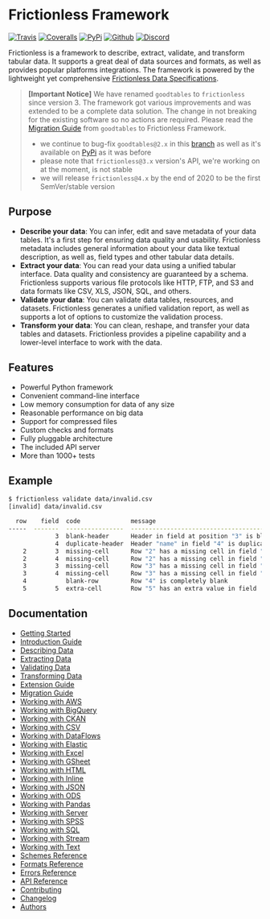# Frictionless Framework

[![Travis](https://img.shields.io/travis/frictionlessdata/frictionless-py/master.svg)](https://travis-ci.org/frictionlessdata/frictionless-py)
[![Coveralls](http://img.shields.io/coveralls/frictionlessdata/frictionless-py.svg?branch=master)](https://coveralls.io/r/frictionlessdata/frictionless-py?branch=master)
[![PyPi](https://img.shields.io/pypi/v/frictionless.svg)](https://pypi.python.org/pypi/frictionless)
[![Github](https://img.shields.io/badge/github-master-brightgreen)](https://github.com/frictionlessdata/frictionless-py)
[![Discord](https://img.shields.io/badge/chat-discord-brightgreen)](https://discord.com/channels/695635777199145130/695635777199145133)

Frictionless is a framework to describe, extract, validate, and transform tabular data. It supports a great deal of data sources and formats, as well as provides popular platforms integrations. The framework is powered by the lightweight yet comprehensive [Frictionless Data Specifications](https://specs.frictionlessdata.io/).

> **[Important Notice]** We have renamed `goodtables` to `frictionless` since version 3. The framework got various improvements and was extended to be a complete data solution. The change in not breaking for the existing software so no actions are required. Please read the [Migration Guide](https://github.com/frictionlessdata/frictionless-py/blob/master/docs/target/migration-guide/README.md) from `goodtables` to Frictionless Framework.
> - we continue to bug-fix `goodtables@2.x` in this [branch](https://github.com/frictionlessdata/goodtables-py/tree/goodtables) as well as it's available on [PyPi](https://pypi.org/project/goodtables/) as it was before
> - please note that `frictionless@3.x` version's API, we're working on at the moment, is not stable
> - we will release `frictionless@4.x` by the end of 2020 to be the first SemVer/stable version

## Purpose

- **Describe your data**: You can infer, edit and save metadata of your data tables. It's a first step for ensuring data quality and usability. Frictionless metadata includes general information about your data like textual description, as well as, field types and other tabular data details.
- **Extract your data**: You can read your data using a unified tabular interface. Data quality and consistency are guaranteed by a schema. Frictionless supports various file protocols like HTTP, FTP, and S3 and data formats like CSV, XLS, JSON, SQL, and others.
- **Validate your data**: You can validate data tables, resources, and datasets. Frictionless generates a unified validation report, as well as supports a lot of options to customize the validation process.
- **Transform your data**: You can clean, reshape, and transfer your data tables and datasets. Frictionless provides a pipeline capability and a lower-level interface to work with the data.

## Features

- Powerful Python framework
- Convenient command-line interface
- Low memory consumption for data of any size
- Reasonable performance on big data
- Support for compressed files
- Custom checks and formats
- Fully pluggable architecture
- The included API server
- More than 1000+ tests

## Example

```bash
$ frictionless validate data/invalid.csv
[invalid] data/invalid.csv

  row    field  code              message
-----  -------  ----------------  --------------------------------------------
             3  blank-header      Header in field at position "3" is blank
             4  duplicate-header  Header "name" in field "4" is duplicated
    2        3  missing-cell      Row "2" has a missing cell in field "field3"
    2        4  missing-cell      Row "2" has a missing cell in field "name2"
    3        3  missing-cell      Row "3" has a missing cell in field "field3"
    3        4  missing-cell      Row "3" has a missing cell in field "name2"
    4           blank-row         Row "4" is completely blank
    5        5  extra-cell        Row "5" has an extra value in field  "5"
```

## Documentation

- [Getting Started](https://github.com/frictionlessdata/frictionless-py/blob/master/docs/target/getting-started/README.md)
- [Introduction Guide](https://github.com/frictionlessdata/frictionless-py/blob/master/docs/target/introduction-guide/README.md)
- [Describing Data](https://github.com/frictionlessdata/frictionless-py/blob/master/docs/target/describing-data/README.md)
- [Extracting Data](https://github.com/frictionlessdata/frictionless-py/blob/master/docs/target/extracting-data/README.md)
- [Validating Data](https://github.com/frictionlessdata/frictionless-py/blob/master/docs/target/validating-data/README.md)
- [Transforming Data](https://github.com/frictionlessdata/frictionless-py/blob/master/docs/target/transforming-data/README.md)
- [Extension Guide](https://github.com/frictionlessdata/frictionless-py/blob/master/docs/target/extension-guide/README.md)
- [Migration Guide](https://github.com/frictionlessdata/frictionless-py/blob/master/docs/target/migration-guide/README.md)
- [Working with AWS](https://github.com/frictionlessdata/frictionless-py/blob/master/docs/target/working-with-aws/README.md)
- [Working with BigQuery](https://github.com/frictionlessdata/frictionless-py/blob/master/docs/target/working-with-bigquery/README.md)
- [Working with CKAN](https://github.com/frictionlessdata/frictionless-py/blob/master/docs/target/working-with-ckan/README.md)
- [Working with CSV](https://github.com/frictionlessdata/frictionless-py/blob/master/docs/target/working-with-csv/README.md)
- [Working with DataFlows](https://github.com/frictionlessdata/frictionless-py/blob/master/docs/target/working-with-dataflows/README.md)
- [Working with Elastic](https://github.com/frictionlessdata/frictionless-py/blob/master/docs/target/working-with-elastic/README.md)
- [Working with Excel](https://github.com/frictionlessdata/frictionless-py/blob/master/docs/target/working-with-excel/README.md)
- [Working with GSheet](https://github.com/frictionlessdata/frictionless-py/blob/master/docs/target/working-with-gsheet/README.md)
- [Working with HTML](https://github.com/frictionlessdata/frictionless-py/blob/master/docs/target/working-with-html/README.md)
- [Working with Inline](https://github.com/frictionlessdata/frictionless-py/blob/master/docs/target/working-with-inline/README.md)
- [Working with JSON](https://github.com/frictionlessdata/frictionless-py/blob/master/docs/target/working-with-json/README.md)
- [Working with ODS](https://github.com/frictionlessdata/frictionless-py/blob/master/docs/target/working-with-ods/README.md)
- [Working with Pandas](https://github.com/frictionlessdata/frictionless-py/blob/master/docs/target/working-with-pandas/README.md)
- [Working with Server](https://github.com/frictionlessdata/frictionless-py/blob/master/docs/target/working-with-server/README.md)
- [Working with SPSS](https://github.com/frictionlessdata/frictionless-py/blob/master/docs/target/working-with-spss/README.md)
- [Working with SQL](https://github.com/frictionlessdata/frictionless-py/blob/master/docs/target/working-with-sql/README.md)
- [Working with Stream](https://github.com/frictionlessdata/frictionless-py/blob/master/docs/target/working-with-stream/README.md)
- [Working with Text](https://github.com/frictionlessdata/frictionless-py/blob/master/docs/target/working-with-text/README.md)
- [Schemes Reference](https://github.com/frictionlessdata/frictionless-py/blob/master/docs/target/schemes-reference/README.md)
- [Formats Reference](https://github.com/frictionlessdata/frictionless-py/blob/master/docs/target/formats-reference/README.md)
- [Errors Reference](https://github.com/frictionlessdata/frictionless-py/blob/master/docs/target/errors-reference/README.md)
- [API Reference](https://github.com/frictionlessdata/frictionless-py/blob/master/docs/target/api-reference/README.md)
- [Contributing](https://github.com/frictionlessdata/frictionless-py/blob/master/docs/target/contributing/README.md)
- [Changelog](https://github.com/frictionlessdata/frictionless-py/blob/master/docs/target/changelog/README.md)
- [Authors](https://github.com/frictionlessdata/frictionless-py/blob/master/docs/target/authors/README.md)
